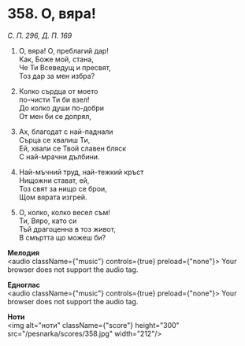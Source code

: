 # 358. О, вяра!

_С. П. 296, Д. П. 169_

1. О, вяра! О, преблагий дар!  
Как, Боже мой, стана,  
Че Ти Всеведущ и пресвят,  
Тоз дар за мен избра?

2. Колко сърдца от моето  
по-чисти Ти би взел!  
До колко души по-добри  
От мен би се допрял,  

3. Ах, благодат с най-паднали  
Сърца се хвалиш Ти,  
Ей, хвали се Твой славен бляск  
С най-мрачни дълбини.  

4. Най-мъчний труд, най-тежкий кръст  
Нищожни стават, ей,  
Тоз свят за нищо се брои,  
Щом вярата изгрей.  

5. О, колко, колко весел съм!  
Ти, Вяро, като си  
Тъй драгоценна в тоз живот,  
В смъртта що можеш би?

**Мелодия**  
<audio className={"music"} controls={true} preload={"none"}>
    <source src="/pesnarka/mp3/358.mp3" type="audio/mpeg"/>
    Your browser does not support the audio tag.
</audio>

**Едноглас**  
<audio className={"music"} controls={true} preload={"none"}>
    <source src="/pesnarka/transp/358.mp3" type="audio/mpeg"/>
    Your browser does not support the audio tag.
</audio>

**Ноти**  
<img alt="ноти" className={"score"} height="300" src="/pesnarka/scores/358.jpg" width="212"/>

